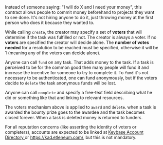 Instead of someone saying: "I will do X and I need your money", this contract allows people to commit money beforehand to projects they want to see done. It's not hiring anyone to do it, just throwing money at the first person who does it because they wanted to.

While calling `create`, the creator may specify a set of **voters** that will determine if the task was fulfilled or not. The creator is always a voter. If no **voters** are specified the creator will decide alone. The **number of votes needed** for a resolution to be reached must be specified, otherwise it will be 1 (meaning any of the voters can decide alone).

Anyone can call `fund` on any task. That adds money to the task. If a task is perceived to be for the common good then many people will fund it and increase the incentive for someone to try to complete it. To `fund` it's not necessary to be authenticated, one can fund anonymously, but if the voters decide to `delete` the task anonymous funds will be lost.

Anyone can call `complete` and specify a free-text field describing what he did or something like that and linking to relevant resources.

The voters mechanism above is applied to `award` and `delete`. when a task is awarded the bounty prize goes to the awardee and the task becomes closed forever. When a task is deleted money is returned to funders.

For all reputation concerns (like asserting the identity of voters or completers), accounts are expected to be linked at [Keybase Account Directory ](https://etleneum.com/#/contract/cog4wt7q8n3) or https://kad.etleneum.com/, but this is not mandatory.